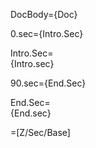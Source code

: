 DocBody={Doc}

0.sec={Intro.Sec}

Intro.Sec=<br>{Intro.sec}<br>

90.sec={End.Sec}

End.Sec=<br>{End.sec}<br>

=[Z/Sec/Base]